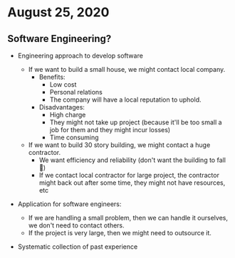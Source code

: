 # August 25, 2020
## Software Engineering?

* Engineering approach to develop software
  * If we want to build a small house, we might contact local company.
    * Benefits: 
      * Low cost 
      * Personal relations 
      * The company will have a local reputation to uphold.
    * Disadvantages: 
      * High charge 
      * They might not take up project (because it'll be too small a job for them and they might incur losses)
      * Time consuming
  * If we want to build 30 story building, we might contact a huge contractor.
    * We want efficiency and reliability (don't want the building to fall 🥴)
    * If we contact local contractor for large project, the contractor might back out after some time, they might not have resources, etc

* Application for software engineers:
  * If we are handling a small problem, then we can handle it ourselves, we don't need to contact others. 
  * If the project is very large, then we might need to outsource it. 
* Systematic collection of past experience
